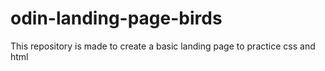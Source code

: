 # odin-landing-page-birds
This repository is made to create a basic landing page to practice css and html
